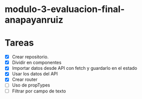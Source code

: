 # modulo-3-evaluacion-final-anapayanruiz

# Tareas

- [x] Crear repositorio.
- [x] Dividir en componentes
- [x] Importar datos desde API con fetch y guardarlo en el estado
- [x] Usar los datos del API
- [x] Crear router
- [ ] Uso de propTypes
- [ ] Filtrar por campo de texto
